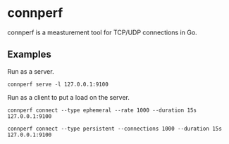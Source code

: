 # connperf

connperf is a measturement tool for TCP/UDP connections in Go.

## Examples

Run as a server.

```shell
connperf serve -l 127.0.0.1:9100
```

Run as a client to put a load on the server.

```shell
connperf connect --type ephemeral --rate 1000 --duration 15s 127.0.0.1:9100
```

```shell
connperf connect --type persistent --connections 1000 --duration 15s 127.0.0.1:9100
```

